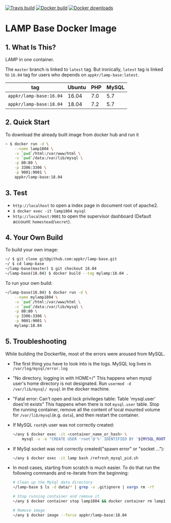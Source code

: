 [![Travis build](https://travis-ci.org/appkr/lamp-base.svg?branch=18.04)](https://travis-ci.org/appkr/lamp-base) [![Docker build](https://img.shields.io/docker/build/appkr/lamp-base.svg)](https://hub.docker.com/r/appkr/lamp-base) [![Docker downloads](https://img.shields.io/docker/pulls/appkr/lamp-base.svg)](https://hub.docker.com/r/appkr/lamp-base)
# LAMP Base Docker Image

## 1. What Is This?

LAMP in one container.

The `master` branch is linked to `latest` tag. But ironically, `latest` tag is linked to `16.04` tag for users who depends on `appkr/lamp-base:latest`.

tag|Ubuntu|PHP|MySQL
---|---|---|---
`appkr/lamp-base:16.04`|16.04|7.0|5.7
`appkr/lamp-base:18.04`|18.04|7.2|5.7

## 2. Quick Start

To download the already built image from docker hub and run it

```sh
~ $ docker run -d \
    --name lamp1804 \
    -v `pwd`/html:/var/www/html \
    -v `pwd`/data:/var/lib/mysql \
    -p 80:80 \
    -p 3306:3306 \
    -p 9001:9001 \
    appkr/lamp-base:18.04
```

## 3. Test

- `http://localhost` to open a index page in document root of apache2.
- `$ docker exec -it lamp1804 mysql`
- `http://localhost:9001` to open the supervisor dashboard (Default account: `homestead`/`secret`).

## 4. Your Own Build

To build your own image:

```sh
~/ $ git clone git@github.com:appkr/lamp-base.git
~/ $ cd lamp-base
~/lamp-base(master) $ git checkout 18.04
~/lamp-base(18.04) $ docker build --tag mylamp:18.04 .
```

To run your own build:

```sh
~/lamp-base(18.04) $ docker run -d \
    --name mylamp1804 \
    -v `pwd`/html:/var/www/html \
    -v `pwd`/data:/var/lib/mysql \
    -p 80:80 \
    -p 3306:3306 \
    -p 9001:9001 \
    mylamp:18.04
```

## 5. Troubleshooting


While building the Dockerfile, most of the errors were aroused from MySQL.

-   The first thing you have to look into is the logs. MySQL log lives in `/var/log/mysql/error.log`

-   "No directory, logging in with HOME=/" This happens when mysql user's home directory is not designated. Run `usermod -d /var/lib/mysql/ mysql` in the docker machine.

-   "Fatal error: Can't open and lock privileges table: Table 'mysql.user' does'nt exists" This happens when there is not `mysql.user` table. Stop the running container, remove all the content of local mounted volume for `/var/lib/mysql`(e.g. `data`), and then restart the container.

-   If MySQL `root@%` user was not correctly created:

    ```bash
    ~/any $ docker exec -it <container_name_or_hash> \
        mysql -v -e "CREATE USER 'root'@'%' IDENTIFIED BY '${MYSQL_ROOT_PASSWORD}'; GRANT ALL PRIVILEGES ON *.* TO 'root'@'%'; FLUSH PRIVILEGES;"
    ```

-   If MySql socket was not correctly created("spawn error" or "socket ..."):

    ```bash
    ~/any $ docker exec -it lamp bash /refresh_mysql_pid.sh
    ```

-   In most cases, starting from scratch is much easier. To do that run the following commands and re-iterate from the beginning:

    ```bash
    # Clean up the MySql data directory
    ~/lamp-base $ ls -d data/* | grep -v .gitignore | xargs rm -rf

    # Stop running container and remove it
    ~/any $ docker container stop lamp1804 && docker container rm lamp1804

    # Remove image
    ~/any $ docker image --force appkr/lamp-base:18.04
    ```
